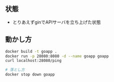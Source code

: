 ## 状態

- とりあえずginでAPIサーバを立ち上げた状態


## 動かし方

```bash
docker build -t goapp .
docker run -p 28080:8080 -d --name goapp goapp
curl localhost:28080/ping

# 落とし方
docker stop down goapp
```